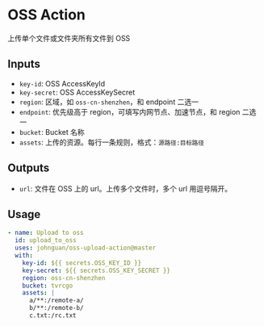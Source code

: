 
# OSS Action

上传单个文件或文件夹所有文件到 OSS

## Inputs

- `key-id`: OSS AccessKeyId
- `key-secret`: OSS AccessKeySecret
- `region`: 区域，如 `oss-cn-shenzhen`，和 endpoint 二选一
- `endpoint`: 优先级高于 region，可填写内网节点、加速节点，和 region 二选一
- `bucket`: Bucket 名称
- `assets`: 上传的资源。每行一条规则，格式：`源路径:目标路径`

## Outputs

- `url`: 文件在 OSS 上的 url。上传多个文件时，多个 url 用逗号隔开。

## Usage

```yaml
- name: Upload to oss
  id: upload_to_oss
  uses: johnguan/oss-upload-action@master
  with:
    key-id: ${{ secrets.OSS_KEY_ID }}
    key-secret: ${{ secrets.OSS_KEY_SECRET }}
    region: oss-cn-shenzhen
    bucket: tvrcgo
    assets: |
      a/**:/remote-a/
      b/**:/remote-b/
      c.txt:/rc.txt
```
